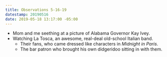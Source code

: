 ```yaml
---
title: Observations 5-16-19
datestamp: 20190516
date: 2019-05-18 13:17:00 -05:00
---
```


- Mom and me seething at a picture of Alabama Governor Kay Ivey.
- Watching La Tosca, an awesome, real-deal old-school Italian band.
	- Their fans, who came dressed like characters in *Midnight in Paris*.
	- The bar patron who brought his own didgeridoo sitting in with them.
